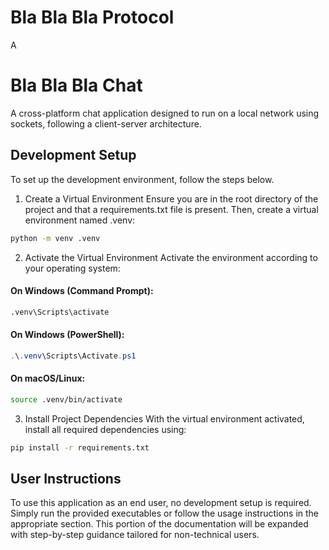 # Bla Bla Bla Protocol
A


# Bla Bla Bla Chat
A cross-platform chat application designed to run on a local network using sockets, following a client-server architecture.

## Development Setup
To set up the development environment, follow the steps below.

1. Create a Virtual Environment
Ensure you are in the root directory of the project and that a requirements.txt file is present. Then, create a virtual environment named .venv:

```bash
python -m venv .venv
```

2. Activate the Virtual Environment
Activate the environment according to your operating system:

#### On Windows (Command Prompt):
```cmd
.venv\Scripts\activate
```

#### On Windows (PowerShell):
```powershell
.\.venv\Scripts\Activate.ps1
```

#### On macOS/Linux:
```bash
source .venv/bin/activate
```

3. Install Project Dependencies
With the virtual environment activated, install all required dependencies using:

```bash
pip install -r requirements.txt
```

## User Instructions
To use this application as an end user, no development setup is required. Simply run the provided executables or follow the usage instructions in the appropriate section. This portion of the documentation will be expanded with step-by-step guidance tailored for non-technical users.